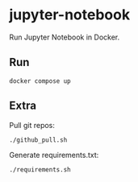 # jupyter-notebook

Run Jupyter Notebook in Docker.

## Run

```
docker compose up
```

## Extra

Pull git repos:

```
./github_pull.sh
```

Generate requirements.txt:

```
./requirements.sh
```


